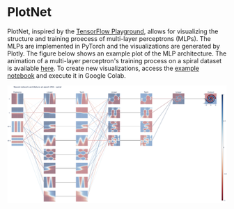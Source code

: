 # PlotNet

PlotNet, inspired by the [TensorFlow Playground](https://playground.tensorflow.org/), allows for visualizing the structure and training proecess of multi-layer perceptrons (MLPs). The MLPs are implemented in PyTorch and the visualizations are generated by Plotly. The figure below shows an example plot of the MLP architecture. The animation of a multi-layer perceptron's training process on a spiral dataset is available [here](https://www.dropbox.com/s/rcqvnbi2thicmd8/Neural%20network%20architeture%20animation%20-%20spiral.html?dl=0). To create new visualizations, access the [example notebook](https://colab.research.google.com/drive/1llqNm1V5Z1GrqCLTmdsMk3ZKgdvcpcWD?usp=sharing) and execute it in Google Colab.

![sample](docs/sample.png)
